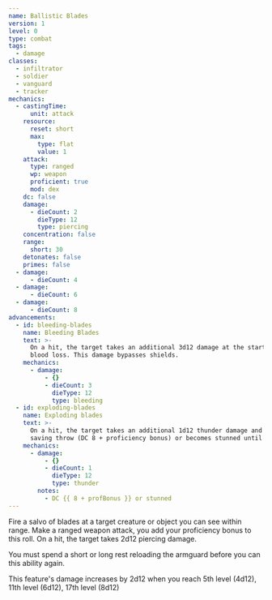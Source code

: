 ```yaml
---
name: Ballistic Blades
version: 1
level: 0
type: combat
tags:
  - damage
classes:
  - infiltrator
  - soldier
  - vanguard
  - tracker
mechanics:
  - castingTime:
      unit: attack
    resource:
      reset: short
      max:
        type: flat
        value: 1
    attack:
      type: ranged
      wp: weapon
      proficient: true
      mod: dex
    dc: false
    damage:
      - dieCount: 2
        dieType: 12
        type: piercing
    concentration: false
    range:
      short: 30
    detonates: false
    primes: false
  - damage:
      - dieCount: 4
  - damage:
      - dieCount: 6
  - damage:
      - dieCount: 8
advancements:
  - id: bleeding-blades
    name: Bleeding Blades
    text: >-
      On a hit, the target takes an additional 3d12 damage at the start of its next turn due to
      blood loss. This damage bypasses shields.
    mechanics:
      - damage:
          - {}
          - dieCount: 3
            dieType: 12
            type: bleeding
  - id: exploding-blades
    name: Exploding blades
    text: >-
      On a hit, the target takes an additional 1d12 thunder damage and must pass a Constitution
      saving throw (DC 8 + proficiency bonus) or becomes stunned until the end of your next turn.
    mechanics:
      - damage:
          - {}
          - dieCount: 1
            dieType: 12
            type: thunder
        notes:
          - DC {{ 8 + profBonus }} or stunned
---
```

Fire a salvo of blades at a target creature or object you can see within range. Make a ranged weapon attack, you add
your proficiency bonus to this roll. On a hit, the target takes 2d12 piercing damage.

You must spend a short or long rest reloading the armguard before you can this ability again.

This feature's damage increases by 2d12 when you reach 5th level (4d12), 11th level (6d12), 17th level (8d12)
